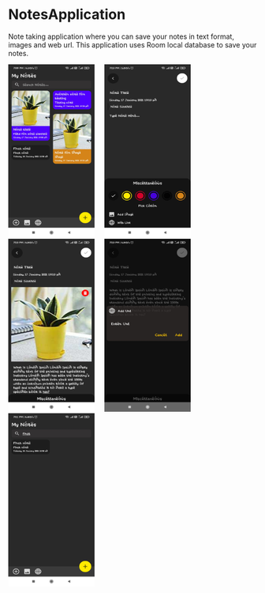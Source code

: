 # NotesApplication

Note taking application where you can save your notes in text format, images and web url.
This application uses Room local database to save your notes.

<p float="left">
  <img src="https://github.com/ashutoshdhamaniya/images/blob/main/noteapp1.jpg" width="175px" height="350px">
  &nbsp;&nbsp;&nbsp;
  <img src="https://github.com/ashutoshdhamaniya/images/blob/main/noteapp2.jpg" width="175px" height="350px">
  &nbsp;&nbsp;&nbsp;
  <img src="https://github.com/ashutoshdhamaniya/images/blob/main/noteapp3.jpg" width="175px" height="350px">
  &nbsp;&nbsp;&nbsp;
  <img src="https://github.com/ashutoshdhamaniya/images/blob/main/noteapp4.jpg" width="175px" height="350px">
 
  <img src="https://github.com/ashutoshdhamaniya/images/blob/main/noteapp5.jpg" width="175px" height="350px">
</p>
